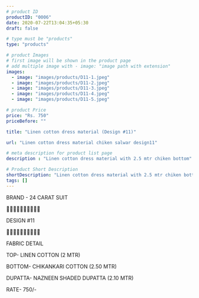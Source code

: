 ```yaml
---
# product ID
productID: "0006"
date: 2020-07-22T13:04:35+05:30
draft: false

# type must be "products"
type: "products"

# product Images
# first image will be shown in the product page
# add multiple image with - image: "image path with extension"
images:
  - image: "images/products/D11-1.jpeg"
  - image: "images/products/D11-2.jpeg"
  - image: "images/products/D11-3.jpeg"
  - image: "images/products/D11-4.jpeg"
  - image: "images/products/D11-5.jpeg"

# product Price
price: "Rs. 750"
priceBefore: ""

title: "Linen cotton dress material (Design #11)"

url: "Linen cotton dress material chiken salwar design11"

# meta description for product list page
description : "Linen cotton dress material with 2.5 mtr chiken bottom"

# Product Short Description
shortDescription: "Linen cotton dress material with 2.5 mtr chiken bottom"
tags: []
---
```

BRAND - 24 CARAT SUIT

💐💐💐💐💐💐💐💐💐💐

DESIGN #11

🌷🌷🌷🌷🌷🌷🌷🌷🌷🌷

FABRIC DETAIL

TOP- LINEN COTTON (2 MTR)

BOTTOM- CHIKANKARI COTTON (2.50 MTR)

DUPATTA- NAZNEEN SHADED DUPATTA (2.10 MTR)

RATE- 750/-
